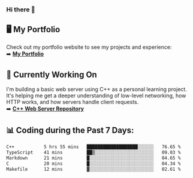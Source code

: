 ### Hi there 🌱  

## 🖥️ My Portfolio  
Check out my portfolio website to see my projects and experience:  
➡️ [**My Portfolio**](https://dieg0raf.github.io/)  

## 🚧 Currently Working On  
I'm building a basic web server using C++ as a personal learning project. It's helping me get a deeper understanding of low-level networking, how HTTP works, and how servers handle client requests.  
➡️ [**C++ Web Server Repository**](https://github.com/Dieg0raf/web_server)

## 📊 Coding during the Past 7 Days: 
<!--START_SECTION:waka-->

```txt
C++           5 hrs 55 mins   ███████████████████░░░░░░   76.65 %
TypeScript    41 mins         ██▒░░░░░░░░░░░░░░░░░░░░░░   09.03 %
Markdown      21 mins         █░░░░░░░░░░░░░░░░░░░░░░░░   04.65 %
C             20 mins         █░░░░░░░░░░░░░░░░░░░░░░░░   04.34 %
Makefile      12 mins         ▓░░░░░░░░░░░░░░░░░░░░░░░░   02.61 %
```

<!--END_SECTION:waka-->
<!--
**Dieg0raf/Dieg0raf** is a ✨ _special_ ✨ repository because its `README.md` (this file) appears on your GitHub profile.

Here are some ideas to get you started:

- 🔭 I’m currently working on ...
- 🌱 I’m currently learning ...
- 👯 I’m looking to collaborate on ...
- 🤔 I’m looking for help with ...
- 💬 Ask me about ...
- 📫 How to reach me: ...
- 😄 Pronouns: ...
- ⚡ Fun fact: ...
-->
